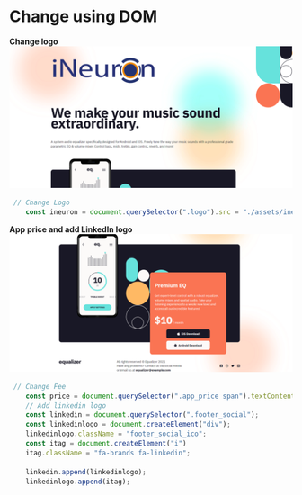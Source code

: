 # Change using DOM
**Change logo**
![](./Output/DOM%20P3%20SS-1.png)
```Javascript
 // Change Logo
    const ineuron = document.querySelector(".logo").src = "./assets/ineuron-logo.png"
```
**App price and add LinkedIn logo**
![](./Output/DOM%20P3%20SS-2.png)
```Javascript
 // Change Fee
    const price = document.querySelector(".app_price span").textContent = "$10";
    // Add linkedin logo
    const linkedin = document.querySelector(".footer_social");
    const linkedinlogo = document.createElement("div");
    linkedinlogo.className = "footer_social_ico";
    const itag = document.createElement("i")
    itag.className = "fa-brands fa-linkedin";

    linkedin.append(linkedinlogo);
    linkedinlogo.append(itag);
```